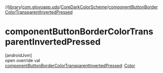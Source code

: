 //[library](../../../index.md)/[com.glovoapp.uds](../index.md)/[CoreDarkColorScheme](index.md)/[componentButtonBorderColorTransparentInvertedPressed](component-button-border-color-transparent-inverted-pressed.md)

# componentButtonBorderColorTransparentInvertedPressed

[androidJvm]\
open override val [componentButtonBorderColorTransparentInvertedPressed](component-button-border-color-transparent-inverted-pressed.md): [Color](https://developer.android.com/reference/kotlin/androidx/compose/ui/graphics/Color.html)
